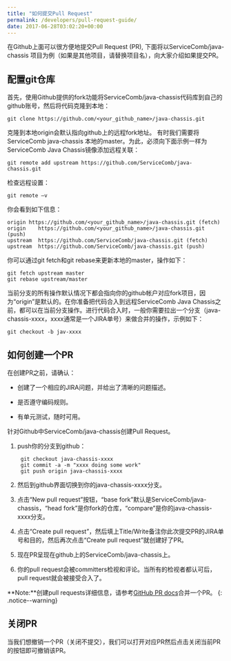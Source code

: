 ```yaml
---
title: "如何提交Pull Request"
permalink: /developers/pull-request-guide/
date: 2017-06-28T03:02:20+00:00
---
```


在Github上面可以很方便地提交Pull Request (PR),  下面将以ServiceComb/java-chassis 项目为例（如果是其他项目，请替换项目名），向大家介绍如果提交PR。

## 配置git仓库

首先，使用Github提供的fork功能将ServiceComb/java-chassis代码库到自己的github账号，然后将代码克隆到本地：

```git clone https://github.com/<your_github_name>/java-chassis.git```

克隆到本地origin会默认指向github上的远程fork地址。
有时我们需要将ServiceComb java-chassis 本地的master。为此，必须向下面示例一样为ServiceComb Java Chassis镜像添加远程关联：

```git remote add upstream https://github.com/ServiceComb/java-chassis.git```

检查远程设置：

```git remote –v```

你会看到如下信息：

    origin https://github.com/<your_github_name>/java-chassis.git (fetch)
    origin    https://github.com/<your_github_name>/java-chassis.git (push)
    upstream  https://github.com/ServiceComb/java-chassis.git (fetch)
    upstream  https://github.com/ServiceComb/java-chassis.git (push)

你可以通过git fetch和git rebase来更新本地的master，操作如下：

	git fetch upstream master
	git rebase upstream/master

当前分支的所有操作默认情况下都会指向你的github帐户对应fork项目，因为“origin”是默认的。在你准备把代码合入到远程ServiceComb Java Chassis之前，都可以在当前分支操作。进行代码合入时，一般你需要拉出一个分支（java-chassis-xxxx，xxxx通常是一个JIRA单号）来做合并的操作，示例如下：

	git checkout -b jav-xxxx


## 如何创建一个PR

在创建PR之前，请确认：

*  创建了一个相应的JIRA问题，并给出了清晰的问题描述。

*  是否遵守编码规则。

*  有单元测试，随时可用。

针对Github中ServiceComb/java-chassis创建Pull Request。

1. push你的分支到github：

		git checkout java-chassis-xxxx
		git commit -a -m "xxxx doing some work"
		git push origin java-chassis-xxxx

2. 然后到github界面切换到你的java-chassis-xxxx分支。
3. 点击“New pull request”按钮，“base fork”默认是ServiceComb/java-chassis，“head fork”是你fork的仓库，“compare”是你的java-chassis-xxxx分支。
4. 点击“Create pull request”，然后填上Title/Write备注你此次提交PR的JIRA单号和目的，然后再次点击“Create pull request”就创建好了PR。
5. 现在PR呈现在github上的ServiceComb/java-chassis上。
6. 你的pull request会被committers检视和评论。当所有的检视者都认可后，pull request就会被接受合入了。

**Note:**创建pull requests详细信息，请参考[GitHub PR docs](https://help.github.com/articles/creating-a-pull-request/)合并一个PR。
{: .notice--warning}

## 关闭PR

   当我们想撤销一个PR（关闭不提交），我们可以打开对应PR然后点击关闭当前PR的按钮即可撤销该PR。
